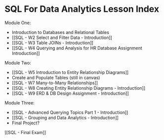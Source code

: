 # SQL For Data Analytics Lesson Index

Module One:
- Introduction to Databases and Relational Tables
- [[SQL - W2 Select and Filter Data - Introduction]]
- [[SQL - W3 Table JOINs - Introduction]]
- [[SQL - W4 Querying and Analysis for HR Database Assignment Introduction]]

Module Two:
- [[SQL - W5 Introduction to Entity Relationship Diagrams]]
- Create and Populate Tables (still in canvas)
- [[SQL - W7 Many-to-Many Relationships]]
- [[SQL - W8 Creating Entity Relationship Diagrams - Introduction]]
- [[SQL - W9 ERD & DB Design Assignment - Introduction]]

Module Three:
- [[SQL - Advanced Querying Topics Part 1 - Introduction]]
- [[SQL - Grouping and Data Analytics - Introduction]]
- Final Project?

[[SQL - Final Exam]]